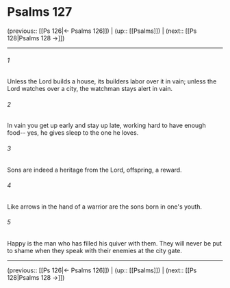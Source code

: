# Psalms 127

(previous:: [[Ps 126|← Psalms 126]]) | (up:: [[Psalms]]) | (next:: [[Ps 128|Psalms 128 →]])

***


###### 1 
Unless the Lord builds a house, its builders labor over it in vain; unless the Lord watches over a city, the watchman stays alert in vain. 

###### 2 
In vain you get up early and stay up late, working hard to have enough food-- yes, he gives sleep to the one he loves. 

###### 3 
Sons are indeed a heritage from the Lord, offspring, a reward. 

###### 4 
Like arrows in the hand of a warrior are the sons born in one's youth. 

###### 5 
Happy is the man who has filled his quiver with them. They will never be put to shame when they speak with their enemies at the city gate.

***

(previous:: [[Ps 126|← Psalms 126]]) | (up:: [[Psalms]]) | (next:: [[Ps 128|Psalms 128 →]])
